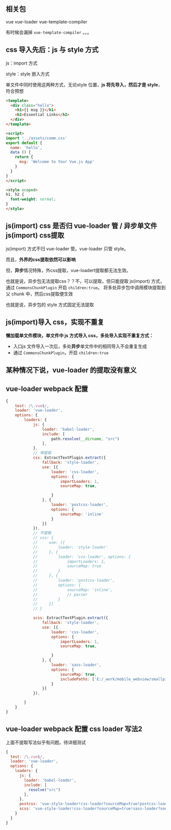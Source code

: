 
## 相关包

vue vue-loader vue-template-compiler

有时候会漏掉 `vue-template-compiler` 。。。

## css 导入先后：js 与 style 方式

js：import 方式

style：style 嵌入方式

单文件中同时使用这两种方式，无论style 位置，**js 将先导入，然后才是 style**，符合预想

```html
<template>
  <div class="hello">
    <h1>{{ msg }}</h1>
    <h2>Essential Links</h2>
  </div>
</template>

<script>
import '../assets/comm.css'
export default {
  name: 'hello',
  data () {
    return {
      msg: 'Welcome to Your Vue.js App'
    }
  }
}
</script>

<style scoped>
h1, h2 {
  font-weight: normal;
}
</style>
```

## js(import) css 是否归 vue-loader 管 / 异步单文件 js(import) css提取

js(import) 方式不归 vue-loader 管。vue-loader 只管 style。

而且，**外界的css提取依然可以影响**

但，**异步**情况特殊，外css提取，vue-loadert提取都无法生效。

也就是说，异步包无法提取css？？不，可以提取，但只能提取 js(import) 方式，通过 `CommonsChunkPlugin` 开启 `children:true`。
将多处异步包中调用模块提取到父 chunk 中，然后css提取便生效

也就是说，异步包的 style 方式固定无法提取

## js(import)导入 css，实现不重复
**懒加载单文件模块，单文件中 js 方式导入 css，多处导入实现不重复方式：**
- 入口js 文件导入一次后，多处**异步**单文件中的相同导入不会重复生成
- 通过 `CommonsChunkPlugin`，开启 `children:true`

## 某种情况下说，vue-loader 的提取没有意义



## vue-loader webpack 配置

```js
{
    test: /\.vue$/,
    loader: 'vue-loader',
    options: {
        loaders: {
            js: {
                loader: 'babel-loader',
                include: [
                    path.resolve(__dirname, "src")
                ],
            },
            // 带提取
            css: ExtractTextPlugin.extract({
                fallback: 'style-loader',
                use: [{
                    loader: 'css-loader',
                    options: {
                        importLoaders: 1,
                        sourceMap: true,

                    }
                }, {
                    loader: 'postcss-loader',
                    options: {
                        sourceMap: 'inline'
                    }
                }]
            }),
            // 不提取
            // css: {
            //     use: [{
            //         loader: 'style-loader'
            //     }, {
            //         loader: 'css-loader', options: {
            //             importLoaders: 1,
            //             sourceMap: true
            //         }
            //     }, {
            //         loader: 'postcss-loader',
            //         options: {
            //             sourceMap: 'inline',
            //             // parser
            //         }
            //     }]
            // }

            scss: ExtractTextPlugin.extract({
                fallback: 'style-loader',
                use: [{
                    loader: 'css-loader',
                    options: {
                        importLoaders: 1,
                        sourceMap: true,

                    }
                }, {
                    loader: 'sass-loader',
                    options: {
                        sourceMap: true,
                        includePaths: ['E:/_work/mobile_webview/smallpitch.webview/src/modules/base-libs/css']
                    }
                }]
            }),

        }
    }
}
```



## vue-loader webpack 配置 css loader 写法2
上面不提取写法似乎有问题。待详细测试

```js
{
  test: /\.vue$/,
  loader: 'vue-loader',
  options: {
    loaders: {
      js: {
        loader: 'babel-loader',
        include: [
          resolve("src")
        ],
      },
      postcss: 'vue-style-loader!css-loader?sourceMap=true!postcss-loader?sourceMap=true',
      scss: 'vue-style-loader!css-loader?sourceMap=true!sass-loader?sourceMap=true'
    }
  }
}
```
